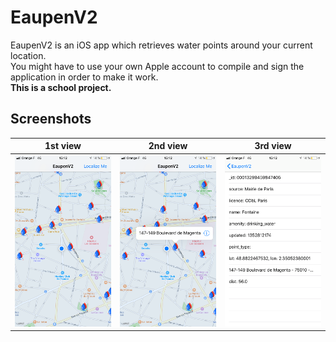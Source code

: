 # EaupenV2
EaupenV2 is an iOS app which retrieves water points around your current location.  
You might have to use your own Apple account to compile and sign the application in order to make it work.  
**This is a school project.**

## Screenshots
1st view|2nd view|3rd view| 
:-------------------------:|:-------------------------:|:---------------------:
![](https://raw.githubusercontent.com/Reqven/EaupenV2/master/screenshots/map.jpg)|![](https://raw.githubusercontent.com/Reqven/EaupenV2/master/screenshots/clicked.jpg)|![](https://raw.githubusercontent.com/Reqven/EaupenV2/master/screenshots/about.jpg)
